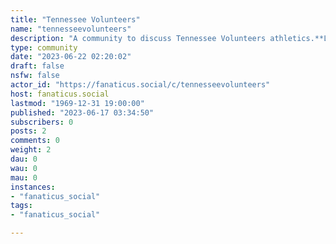 ```yaml
---
title: "Tennessee Volunteers" 
name: "tennesseevolunteers"
description: "A community to discuss Tennessee Volunteers athletics.**Looking for Mods!**"
type: community
date: "2023-06-22 02:20:02"
draft: false
nsfw: false
actor_id: "https://fanaticus.social/c/tennesseevolunteers"
host: fanaticus.social
lastmod: "1969-12-31 19:00:00"
published: "2023-06-17 03:34:50"
subscribers: 0
posts: 2
comments: 0
weight: 2
dau: 0
wau: 0
mau: 0
instances:
- "fanaticus_social"
tags: 
- "fanaticus_social"

---
```

